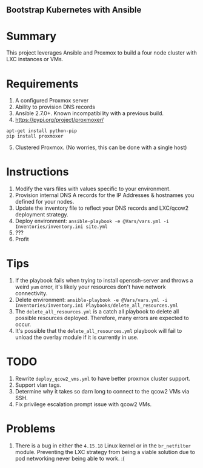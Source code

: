 ## Bootstrap Kubernetes with Ansible

# Summary
This project leverages Ansible and Proxmox to build a four node cluster with LXC instances or VMs.

# Requirements
1) A configured Proxmox server
2) Ability to provision DNS records
3) Ansible 2.7.0+. Known incompatibility with a previous build. 
4) https://pypi.org/project/proxmoxer/
```
apt-get install python-pip
pip install proxmoxer
```
5) Clustered Proxmox. (No worries, this can be done with a single host)

# Instructions

1) Modify the vars files with values specific to your environment.
2) Provision internal DNS A records for the IP Addresses & hostnames you defined for your nodes.
3) Update the inventory file to reflect your DNS records and LXC/qcow2 deployment strategy.
3) Deploy environment: `ansible-playbook -e @Vars/vars.yml -i Inventories/inventory.ini site.yml`
4) ???
5) Profit

# Tips

1) If the playbook fails when trying to install openssh-server and throws a weird `yum` error, it's likely your resources don't have network connectivity.
2) Delete environment: `ansible-playbook -e @Vars/vars.yml -i Inventories/inventory.ini Playbooks/delete_all_resources.yml`
3) The `delete_all_resources.yml` is a catch all playbook to delete all possible resources deployed. Therefore, many errors are expected to occur.
3) It's possible that the `delete_all_resources.yml` playbook will fail to unload the overlay module if it is currently in use. 

# TODO

1) Rewrite `deploy_qcow2_vms.yml` to have better proxmox cluster support.
2) Support vlan tags.
3) Determine why it takes so darn long to connect to the qcow2 VMs via SSH.
4) Fix privilege escalation prompt issue with qcow2 VMs. 

# Problems

1) There is a bug in either the `4.15.18` Linux kernel or in the `br_netfilter` module. Preventing the LXC strategy from being a viable solution due to pod networking never being able to work. :( 